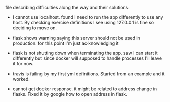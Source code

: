 file describing difficulties along the way and their solutions:

* I cannot use localhost. found I need to run the app differently to use any host. By checking exercise definitions I see using 127.0.0.1 is fine so deciding to move on.
* flask shows warning saying this server should not be used in production. for this point I'm just ac·knowledging it

* flask is not shutting down when terminating the app. saw I can start it differently but since docker will supposed to handle processes I'll leave it for now.

* travis is failing by my first yml definitions. Started from an example and it worked.

* cannot get docker response. it might be related to address change in flasks.
Fixed it by google how to open address in flask.


